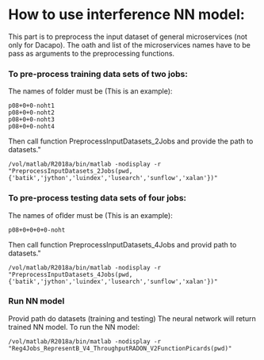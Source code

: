 # How to use interference NN model:

This part is to preprocess the input dataset of general microservices (not only for Dacapo). The oath and list of the microservices names have to be pass as arguments to the preprocessing functions. 

### To pre-process training data sets of two jobs:
The names of folder must be (This is an example):
```
p08+0+0-noht1
p08+0+0-noht2
p08+0+0-noht3
p08+0+0-noht4
```

Then call function PreprocessInputDatasets_2Jobs and provide the path to datasets."
```
/vol/matlab/R2018a/bin/matlab -nodisplay -r "PreprocessInputDatasets_2Jobs(pwd, {'batik','jython','luindex','lusearch','sunflow','xalan'})"
```


### To pre-process testing data sets of four jobs:
The names of oflder must be (This is an example):
```
p08+0+0+0+0-noht
```

Then call function PreprocessInputDatasets_4Jobs and provid path to datasets."
```
/vol/matlab/R2018a/bin/matlab -nodisplay -r "PreprocessInputDatasets_4Jobs(pwd, {'batik','jython','luindex','lusearch','sunflow','xalan'})" 
```

### Run NN model
Provid path do datasets (training and testing) The neural network will return trained NN model. To run the NN model:
``` 
/vol/matlab/R2018a/bin/matlab -nodisplay -r "Reg4Jobs_RepresentB_V4_ThroughputRADON_V2FunctionPicards(pwd)" 
```
